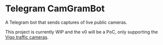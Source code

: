 # Telegram CamGramBot

A Telegram bot that sends captures of live public cameras.

This project is currently WIP and the v0 will be a PoC, only supporting the [Vigo traffic cameras](https://datos-ckan.vigo.org/dataset/t-camaras).
